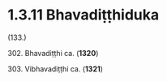 # 1.3.11 Bhavadiṭṭhiduka

(133.)

302\. Bhavadiṭṭhi ca. (**1320**)

303\. Vibhavadiṭṭhi ca. (**1321**)
